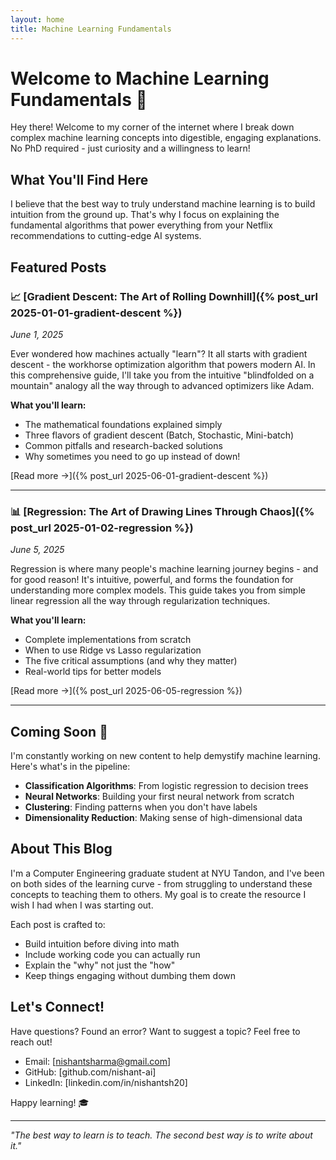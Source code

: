 ```yaml
---
layout: home
title: Machine Learning Fundamentals
---
```


# Welcome to Machine Learning Fundamentals 🚀

Hey there! Welcome to my corner of the internet where I break down complex machine learning concepts into digestible, engaging explanations. No PhD required - just curiosity and a willingness to learn!

## What You'll Find Here

I believe that the best way to truly understand machine learning is to build intuition from the ground up. That's why I focus on explaining the fundamental algorithms that power everything from your Netflix recommendations to cutting-edge AI systems.

## Featured Posts

### 📈 [Gradient Descent: The Art of Rolling Downhill]({% post_url 2025-01-01-gradient-descent %})
*June 1, 2025*

Ever wondered how machines actually "learn"? It all starts with gradient descent - the workhorse optimization algorithm that powers modern AI. In this comprehensive guide, I'll take you from the intuitive "blindfolded on a mountain" analogy all the way through to advanced optimizers like Adam. 

**What you'll learn:**
- The mathematical foundations explained simply
- Three flavors of gradient descent (Batch, Stochastic, Mini-batch)
- Common pitfalls and research-backed solutions
- Why sometimes you need to go up instead of down!

[Read more →]({% post_url 2025-06-01-gradient-descent %})

---

### 📊 [Regression: The Art of Drawing Lines Through Chaos]({% post_url 2025-01-02-regression %})
*June 5, 2025*

Regression is where many people's machine learning journey begins - and for good reason! It's intuitive, powerful, and forms the foundation for understanding more complex models. This guide takes you from simple linear regression all the way through regularization techniques.

**What you'll learn:**
- Complete implementations from scratch
- When to use Ridge vs Lasso regularization
- The five critical assumptions (and why they matter)
- Real-world tips for better models

[Read more →]({% post_url 2025-06-05-regression %})

---

## Coming Soon 🎯

I'm constantly working on new content to help demystify machine learning. Here's what's in the pipeline:

- **Classification Algorithms**: From logistic regression to decision trees
- **Neural Networks**: Building your first neural network from scratch
- **Clustering**: Finding patterns when you don't have labels
- **Dimensionality Reduction**: Making sense of high-dimensional data

## About This Blog

I'm a Computer Engineering graduate student at NYU Tandon, and I've been on both sides of the learning curve - from struggling to understand these concepts to teaching them to others. My goal is to create the resource I wish I had when I was starting out.

Each post is crafted to:
- Build intuition before diving into math
- Include working code you can actually run
- Explain the "why" not just the "how"
- Keep things engaging without dumbing them down

## Let's Connect!

Have questions? Found an error? Want to suggest a topic? Feel free to reach out!

- Email: [nishantsharma@gmail.com]
- GitHub: [github.com/nishant-ai]
- LinkedIn: [linkedin.com/in/nishantsh20]

Happy learning! 🎓

---

*"The best way to learn is to teach. The second best way is to write about it."*